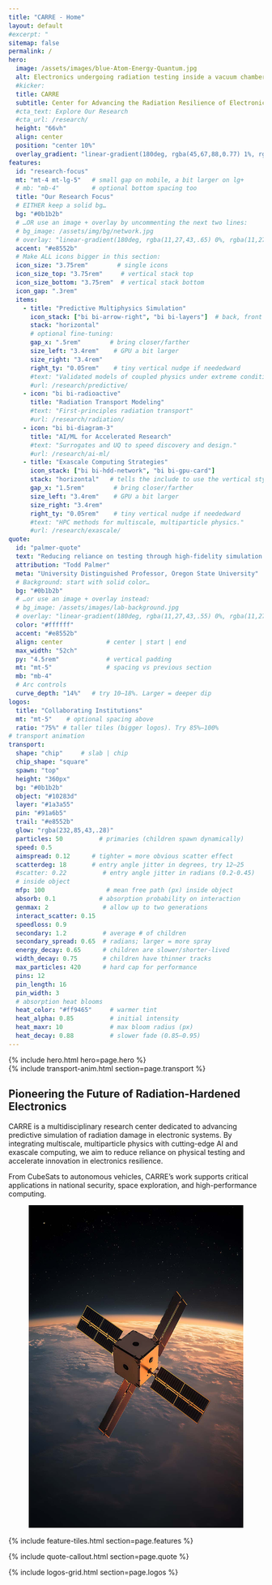 ```yaml
---
title: "CARRE - Home"
layout: default
#excerpt: "
sitemap: false
permalink: /
hero:
  image: /assets/images/blue-Atom-Energy-Quantum.jpg
  alt: Electronics undergoing radiation testing inside a vacuum chamber
  #kicker: 
  title: CARRE
  subtitle: Center for Advancing the Radiation Resilience of Electronics
  #cta_text: Explore Our Research
  #cta_url: /research/
  height: "66vh"
  align: center
  position: "center 10%"
  overlay_gradient: "linear-gradient(180deg, rgba(45,67,88,0.77) 1%, rgba(4,19,30,0.97) 100%)"
features:
  id: "research-focus"
  mt: "mt-4 mt-lg-5"   # small gap on mobile, a bit larger on lg+
  # mb: "mb-4"         # optional bottom spacing too
  title: "Our Research Focus"
  # EITHER keep a solid bg…
  bg: "#0b1b2b"
  # …OR use an image + overlay by uncommenting the next two lines:
  # bg_image: /assets/img/bg/network.jpg
  # overlay: "linear-gradient(180deg, rgba(11,27,43,.65) 0%, rgba(11,27,43,.95) 100%)"
  accent: "#e8552b"
  # Make ALL icons bigger in this section:
  icon_size: "3.75rem"        # single icons
  icon_size_top: "3.75rem"     # vertical stack top
  icon_size_bottom: "3.75rem"  # vertical stack bottom
  icon_gap: ".3rem"
  items:
    - title: "Predictive Multiphysics Simulation"
      icon_stack: ["bi bi-arrow-right", "bi bi-layers"]  # back, front
      stack: "horizontal"
      # optional fine-tuning:
      gap_x: ".5rem"        # bring closer/farther
      size_left: "3.4rem"    # GPU a bit larger
      size_right: "3.4rem"
      right_ty: "0.05rem"    # tiny vertical nudge if neededward
      #text: "Validated models of coupled physics under extreme conditions."
      #url: /research/predictive/
    - icon: "bi bi-radioactive"
      title: "Radiation Transport Modeling"
      #text: "First-principles radiation transport"
      #url: /research/radiation/
    - icon: "bi bi-diagram-3"
      title: "AI/ML for Accelerated Research"
      #text: "Surrogates and UQ to speed discovery and design."
      #url: /research/ai-ml/
    - title: "Exascale Computing Strategies"
      icon_stack: ["bi bi-hdd-network", "bi bi-gpu-card"]
      stack: "horizontal"   # tells the include to use the vertical style
      gap_x: "1.5rem"        # bring closer/farther
      size_left: "3.4rem"    # GPU a bit larger
      size_right: "3.4rem"
      right_ty: "0.05rem"    # tiny vertical nudge if neededward
      #text: "HPC methods for multiscale, multiparticle physics."
      #url: /research/exascale/
quote:
  id: "palmer-quote"
  text: "Reducing reliance on testing through high-fidelity simulation."
  attribution: "Todd Palmer"
  meta: "University Distinguished Professor, Oregon State University"
  # Background: start with solid color…
  bg: "#0b1b2b"
  # …or use an image + overlay instead:
  # bg_image: /assets/images/lab-background.jpg
  # overlay: "linear-gradient(180deg, rgba(11,27,43,.55) 0%, rgba(11,27,43,.9) 100%)"
  color: "#ffffff"
  accent: "#e8552b"
  align: center            # center | start | end
  max_width: "52ch"
  py: "4.5rem"             # vertical padding
  mt: "mt-5"               # spacing vs previous section
  mb: "mb-4"
  # Arc controls
  curve_depth: "14%"   # try 10–18%. Larger = deeper dip
logos:
  title: "Collaborating Institutions"
  mt: "mt-5"    # optional spacing above
  ratio: "75%" # taller tiles (bigger logos). Try 85%–100%
# transport animation
transport:
  shape: "chip"     # slab | chip 
  chip_shape: "square"
  spawn: "top"
  height: "360px"
  bg: "#0b1b2b"
  object: "#10283d"
  layer: "#1a3a55"
  pin: "#91a6b5"
  trail: "#e8552b"
  glow: "rgba(232,85,43,.28)"
  particles: 50          # primaries (children spawn dynamically)
  speed: 0.5
  aimspread: 0.12      # tighter = more obvious scatter effect
  scatterdeg: 18       # entry angle jitter in degrees, try 12–25
  #scatter: 0.22          # entry angle jitter in radians (0.2-0.45)
  # inside object
  mfp: 100                 # mean free path (px) inside object
  absorb: 0.1            # absorption probability on interaction
  genmax: 2               # allow up to two generations
  interact_scatter: 0.15
  speedloss: 0.9
  secondary: 1.2          # average # of children
  secondary_spread: 0.65  # radians; larger = more spray
  energy_decay: 0.65      # children are slower/shorter-lived
  width_decay: 0.75       # children have thinner tracks
  max_particles: 420      # hard cap for performance
  pins: 12
  pin_length: 16
  pin_width: 3
  # absorption heat blooms
  heat_color: "#ff9465"     # warmer tint
  heat_alpha: 0.85          # initial intensity
  heat_maxr: 10             # max bloom radius (px)
  heat_decay: 0.88          # slower fade (0.85–0.95)
---
```


<div markdown="0">
{% include hero.html hero=page.hero %}
</div>

<div markdown="0">
{% include transport-anim.html section=page.transport %}
</div>

<div class="row g-4 align-items-stretch" markdown="0">
  <div class="col-lg-6">
    <div class="p-4 bg-body-tertiary h-100">
      <h2>Pioneering the Future of Radiation-Hardened Electronics</h2>
      <p>CARRE is a multidisciplinary research center dedicated to advancing predictive simulation of radiation damage in electronic systems. By integrating multiscale, multiparticle physics with cutting-edge AI and exascale computing, we aim to reduce reliance on physical testing and accelerate innovation in electronics resilience.</p>
      <p>From CubeSats to autonomous vehicles, CARRE’s work supports critical applications in national security, space exploration, and high-performance computing.</p>
    </div>
  </div>

  <div class="col-lg-6">
    <figure class="m-0 ratio ratio-4x3">  <!-- try ratio-21x9, ratio-4x3, etc. -->
      <img
        src="/assets/images/CubeSat.jpg"
        alt="Depiction of cube satellite in space"
        class="w-100 h-100 of-cover"
        loading="lazy"
      />
    </figure>
  </div>
</div>

<div markdown="0">
{% include feature-tiles.html section=page.features %}

{% include quote-callout.html section=page.quote %}

{% include logos-grid.html section=page.logos %}
</div>
